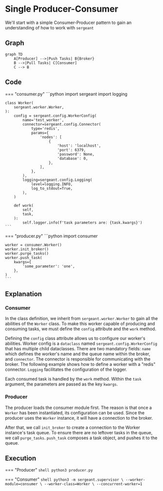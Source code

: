 # Single Producer-Consumer

We'll start with a simple Consumer-Producer pattern to gain an understanding of how to work with `sergeant`


## Graph

```mermaid
graph TD
    A[Producer] -->|Push Tasks| B{Broker}
    B -->|Pull Tasks| C[Consumer]
    C --> B
```


## Code

=== "consumer.py"
    ```python
    import sergeant
    import logging


    class Worker(
        sergeant.worker.Worker,
    ):
        config = sergeant.config.WorkerConfig(
            name='test_worker',
            connector=sergeant.config.Connector(
                type='redis',
                params={
                    'nodes': [
                        {
                            'host': 'localhost',
                            'port': 6379,
                            'password': None,
                            'database': 0,
                        },
                    ],
                },
            ),
            logging=sergeant.config.Logging(
                level=logging.INFO,
                log_to_stdout=True,
            ),
        )

        def work(
            self,
            task,
        ):
            self.logger.info(f'task parameters are: {task.kwargs}')
    ```

=== "producer.py"
    ```python
    import consumer


    worker = consumer.Worker()
    worker.init_broker()
    worker.purge_tasks()
    worker.push_task(
        kwargs={
            'some_parameter': 'one',
        },
    )
    ```


## Explanation

### Consumer

In the class definition, we inherit from `sergeant.worker.Worker` to gain all the abilities of the `Worker` class. To make this worker capable of producing and consuming tasks, we must define the `config` attribute and the `work` method.

Defining the `config` class attribute allows us to configure our worker's abilities. Worker config is a `dataclass` named `sergeant.config.WorkerConfig` that has multiple child dataclasses. There are two mandatory fields: `name` which defines the worker's name and the queue name within the broker, and `connector`. The connector is responsible for communicating with the broker. The following example shows how to define a worker with a "redis" connector.
`Logging` facilitates the configuration of the logger.

Each consumed task is handled by the `work` method. Within the `task` argument, the parameters are passed as the key `kwargs`.

### Producer

The producer loads the consumer module first. The reason is that once a `Worker` has been instantiated, its configuration can be used. Since the producer uses the `Worker` instance, it will have a connection to the broker.

After that, we call `init_broker` to create a connection to the Worker instance's task queue. To ensure there are no leftover tasks in the queue, we call `purge_tasks`.
`push_task` composes a task object, and pushes it to the queue.


## Execution

=== "Producer"
    ```shell
    python3 producer.py
    ```

=== "Consumer"
    ```shell
    python3 -m sergeant.supervisor \
        --worker-module=consumer \
        --worker-class=Worker \
        --concurrent-worker=1
    ```
